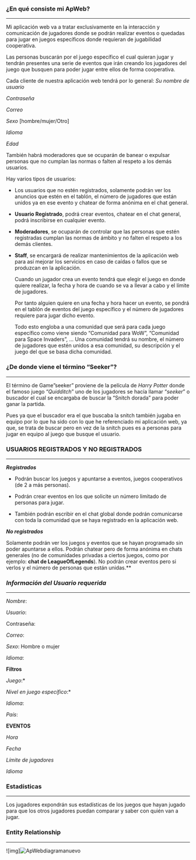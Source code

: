 ### **¿En qué consiste mi ApWeb?**

------



Mi aplicación web va a tratar exclusivamente en la interacción y comunicación de jugadores donde se podrán realizar eventos o quedadas para jugar en juegos específicos donde requieran de jugabilidad cooperativa. 

Las personas buscarán por el juego específico el cual quieran jugar y tendrán presentes una serie de eventos que irán creando los jugadores del juego que busquen para poder jugar entre ellos de forma cooperativa.

Cada cliente de nuestra aplicación web tendrá por lo general:
*Su nombre de usuario*

*Contraseña*

*Correo*

*Sexo* [hombre/mujer/Otro]

*Idioma*

*Edad*

También habrá moderadores que se ocuparán de banear o expulsar personas que no cumplan las normas o falten al respeto a los demás usuarios.

Hay varios tipos de usuarios:

- Los usuarios que no estén registrados, solamente podrán ver los anuncios que estén en el tablón, el número de jugadores que están unidos ya en ese evento y chatear de forma anónima en el chat general.

- **Usuario Registrado**, podrá crear eventos, chatear en el chat general, podrá inscribirse en cualquier evento.

- **Moderadores**, se ocuparán de controlar que las personas que estén registradas cumplan las normas de ámbito y no falten el respeto a los demás clientes.

- **Staff**, se encargará de realizar mantenimientos de la aplicación web para así mejorar los servicios en caso de caídas o fallos que se produzcan en la aplicación.

  Cuando un jugador crea un evento tendrá que elegir el juego en donde quiere realizar, la fecha y hora de cuando se va a llevar a cabo y el límite de jugadores.

  Por tanto alguien quiere en una fecha y hora hacer un evento, se pondrá en el tablón de eventos del juego específico y el número de jugadores requiere para jugar dicho evento.

  Todo esto engloba a una comunidad que será para cada juego específico como viene siendo “Comunidad para WoW”, “Comunidad para Space Invaders”, …
Una comunidad tendrá su nombre, el número de jugadores que estén unidos a esa comunidad, su descripción y el juego del que se basa dicha comunidad.




### **¿De donde viene el término “Seeker”?**

------



El término de Game”seeker” proviene de la película de *Harry Potter* donde el famoso juego “*Quidditch*” uno de los jugadores se hacía llamar “*seeker*” o buscador el cual se encargaba de buscar la “Snitch dorada” para poder ganar la partida. 

Pues ya que el buscador era el que buscaba la snitch también jugaba en equipo por lo que ha sido con lo que he referenciado mi aplicación web, ya que, se trata de buscar pero en vez de la snitch pues es a personas para jugar en equipo al juego que busque el usuario.



### **USUARIOS REGISTRADOS Y NO REGISTRADOS**

------



***Registrados***

- Podrán buscar los juegos y apuntarse a eventos, juegos cooperativos (de 2 a más personas).



- Podrán crear eventos en los que solicite un número limitado de personas para jugar.



- También podrán escribir en el chat global donde podrán comunicarse con toda la comunidad que se haya registrado en la aplicación web.

***No registrados***

Solamente podrán ver los juegos y eventos que se hayan programado sin poder apuntarse a ellos.
Podrán chatear pero de forma anónima en chats generales (no de comunidades privadas a ciertos juegos, como por ejemplo: **chat de LeagueOfLegends**).
No podrán crear eventos pero si verlos y el número de personas que están unidas.**



### ***Información del Usuario requerida***

------



*Nombre*: 

*Usuario*:

Contraseña:

*Correo*:

*Sexo*: Hombre o mujer

*Idioma*:



**Filtros**

*Juego*:*

*Nivel en juego específico*:*

*Idioma*:

*País*:



**EVENTOS**

*Hora*

*Fecha*

*Límite de jugadores*

*Idioma*



### **Estadísticas**

------



Los jugadores expondrán sus estadísticas de los juegos que hayan jugado para que los otros jugadores puedan comparar y saber con quién van a jugar.



### Entity Relationship

------



![img]![ApWebdiagramanuevo](https://user-images.githubusercontent.com/99959051/194754275-52bf5723-8d8a-427f-8bef-0bf76974e5c7.png)
